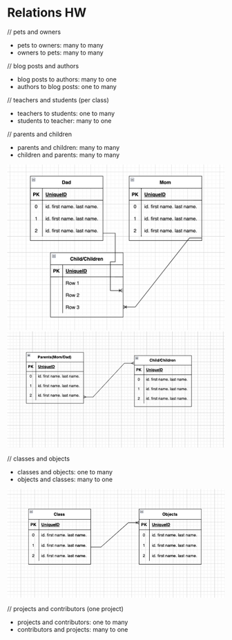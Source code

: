 # Relations HW

// pets and owners

- pets to owners: many to many
- owners to pets: many to many

// blog posts and authors

- blog posts to authors: many to one
- authors to blog posts: one to many

// teachers and students (per class)

- teachers to students: one to many
- students to teacher: many to one

// parents and children

- parents and children: many to many
- children and parents: many to many

![parentsRelations.png](parentsRelations.png)
![parentChildRelations.png](parentChildRelations.png)

// classes and objects

- classes and objects: one to many
- objects and classes: many to one

![classObjectsRelations.png](classObjectsRelations.png)

// projects and contributors (one project)

- projects and contributors: one to many
- contributors and projects: many to one
